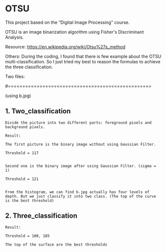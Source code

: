 # OTSU

This project based on the “Digital Image Processing” course.

OTSU is an image binarization algorithm using Fisher's Discriminant Analysis.

Resource: https://en.wikipedia.org/wiki/Otsu%27s_method

Others: During the coding, I found that there is few example about the OTSU multi-classification. So I just tried my best to reason the formulas to achieve the three classification.

Two files: 

#==================================================

(using b.jpg)

## 1.	Two_classification

    Divide the picture into two different parts: foreground pixels and background pixels.

    Result: 

    The first picture is the binary image without using Gaussian Filter.

    Threshold = 117


    Second one is the binary image after using Gaussian Filter. (sigma = 1)

    Threshold = 121


    From the histogram, we can find b.jpg actually has four levels of depth. But we just classify it into two class. (The top of the curve is the best threshold)

## 2.	Three_classification

    Result:

    Threshold = 100, 185

    The top of the surface are the best thresholds
